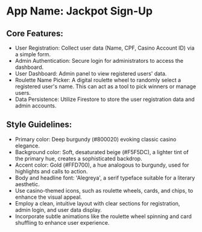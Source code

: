 # **App Name**: Jackpot Sign-Up

## Core Features:

- User Registration: Collect user data (Name, CPF, Casino Account ID) via a simple form.
- Admin Authentication: Secure login for administrators to access the dashboard.
- User Dashboard: Admin panel to view registered users' data.
- Roulette Name Picker: A digital roulette wheel to randomly select a registered user's name. This can act as a tool to pick winners or manage users.
- Data Persistence: Utilize Firestore to store the user registration data and admin accounts.

## Style Guidelines:

- Primary color: Deep burgundy (#800020) evoking classic casino elegance.
- Background color: Soft, desaturated beige (#F5F5DC), a lighter tint of the primary hue, creates a sophisticated backdrop.
- Accent color: Gold (#FFD700), a hue analogous to burgundy, used for highlights and calls to action.
- Body and headline font: 'Alegreya', a serif typeface suitable for a literary aesthetic.
- Use casino-themed icons, such as roulette wheels, cards, and chips, to enhance the visual appeal.
- Employ a clean, intuitive layout with clear sections for registration, admin login, and user data display.
- Incorporate subtle animations like the roulette wheel spinning and card shuffling to enhance user experience.